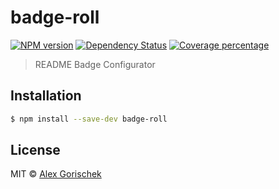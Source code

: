 # badge-roll

[![NPM version][npm-image]][npm-url] [![Dependency Status][daviddm-image]][daviddm-url] [![Coverage percentage][coveralls-image]][coveralls-url]
> README Badge Configurator

## Installation

```sh
$ npm install --save-dev badge-roll
```

## License

MIT © [Alex Gorischek]()


[npm-image]: https://badge.fury.io/js/badge-roll.svg
[npm-url]: https://npmjs.org/package/badge-roll
[daviddm-image]: https://david-dm.org/agorischek/badge-roll.svg?theme=shields.io
[daviddm-url]: https://david-dm.org/agorischek/badge-roll
[coveralls-image]: https://coveralls.io/repos/agorischek/badge-roll/badge.svg
[coveralls-url]: https://coveralls.io/r/agorischek/badge-roll
